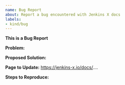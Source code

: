```yaml
---
name: Bug Report
about: Report a bug encountered with Jenkins X docs
labels:
- kind/bug
---
```

**This is a Bug Report**

<!--Required Information-->
**Problem:**


**Proposed Solution:**


**Page to Update:**
https://jenkins-x.io/docs/....


**Steps to Reproduce:**


<!--Optional Information (remove the comment tags around information you would like to include)-->
<!--Jenkins-X Version:-->

<!--Additional Information:-->
